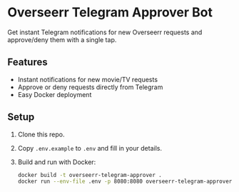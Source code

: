 # Overseerr Telegram Approver Bot

Get instant Telegram notifications for new Overseerr requests and approve/deny them with a single tap.

## Features

- Instant notifications for new movie/TV requests
- Approve or deny requests directly from Telegram
- Easy Docker deployment

## Setup

1. Clone this repo.
2. Copy `.env.example` to `.env` and fill in your details.
3. Build and run with Docker:

   ```bash
   docker build -t overseerr-telegram-approver .
   docker run --env-file .env -p 8080:8080 overseerr-telegram-approver